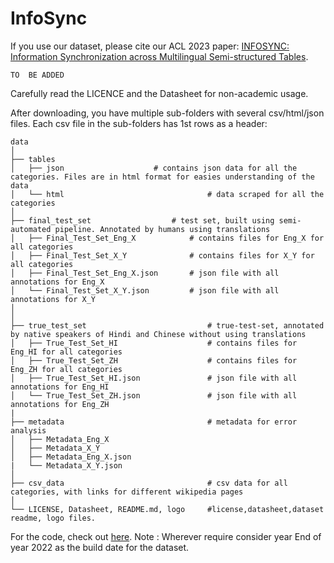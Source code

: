 # InfoSync
<!-- <p align="center"><img width="80%" src="logo.png" /></p> -->

If you use our dataset, please cite our ACL 2023 paper: [INFOSYNC: Information Synchronization across Multilingual Semi-structured Tables](https://vgupta123.github.io/docs/infosync_paper.pdf).

```
TO  BE ADDED
```

Carefully read the LICENCE and the Datasheet for non-academic usage. 

After downloading, you have multiple sub-folders with several csv/html/json files. Each csv file in the sub-folders has 1st rows as a header:

```
data
│ 
├── tables
│   ├── json				    # contains json data for all the categories. Files are in html format for easies understanding of the data
│   └── html                                # data scraped for all the categories
│
├── final_test_set		            # test set, built using semi-automated pipeline. Annotated by humans using translations
│   ├── Final_Test_Set_Eng_X 		    # contains files for Eng_X for all categories
│   ├── Final_Test_Set_X_Y 	            # contains files for X_Y for all categories
│   ├── Final_Test_Set_Eng_X.json 		# json file with all annotations for Eng_X
│   └── Final_Test_Set_X_Y.json 		# json file with all annotations for X_Y
│
│
├── true_test_set						    # true-test-set, annotated by native speakers of Hindi and Chinese without using translations
│   ├── True_Test_Set_HI 					# contains files for Eng_HI for all categories
│   ├── True_Test_Set_ZH 				    # contains files for Eng_ZH for all categories
│   ├── True_Test_Set_HI.json 			    # json file with all annotations for Eng_HI
│   └── True_Test_Set_ZH.json 			    # json file with all annotations for Eng_ZH
|
├── metadata 							    # metadata for error analysis
│   ├── Metadata_Eng_X 
│   ├── Metadata_X_Y						
│   ├── Metadata_Eng_X.json 							
|   └── Metadata_X_Y.json 
│   		  
├── csv_data						        # csv data for all categories, with links for different wikipedia pages
│
└── LICENSE, Datasheet, README.md, logo		#license,datasheet,dataset readme, logo files.

```

For the code, check out [here](https://github.com/Info-Sync/InfoSync/tree/main/scripts). Note : Wherever require consider year End of year 2022 as the build date for the dataset.
